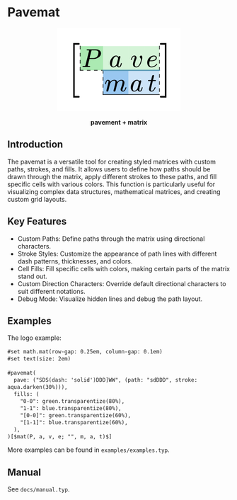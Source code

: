 # Pavemat

<div style="text-align: center">
  <img src="./logo.svg"/>
  <p><strong> pavement + matrix </strong></p>
</div>

## Introduction

The pavemat is a versatile tool for creating styled matrices with custom paths, strokes, and fills. It allows users to define how paths should be drawn through the matrix, apply different strokes to these paths, and fill specific cells with various colors. This function is particularly useful for visualizing complex data structures, mathematical matrices, and creating custom grid layouts.

## Key Features

- Custom Paths: Define paths through the matrix using directional characters.
- Stroke Styles: Customize the appearance of path lines with different dash patterns, thicknesses, and colors.
- Cell Fills: Fill specific cells with colors, making certain parts of the matrix stand out.
- Custom Direction Characters: Override default directional characters to suit different notations.
- Debug Mode: Visualize hidden lines and debug the path layout.

## Examples

The logo example:

```typst
#set math.mat(row-gap: 0.25em, column-gap: 0.1em)
#set text(size: 2em)

#pavemat(
  pave: ("SDS(dash: 'solid')DDD]WW", (path: "sdDDD", stroke: aqua.darken(30%))),
  fills: (
    "0-0": green.transparentize(80%),
    "1-1": blue.transparentize(80%),
    "[0-0]": green.transparentize(60%),
    "[1-1]": blue.transparentize(60%),
  ),
)[$mat(P, a, v, e; "", m, a, t)$]
```

More examples can be found in `examples/examples.typ`.

## Manual

See `docs/manual.typ`.
